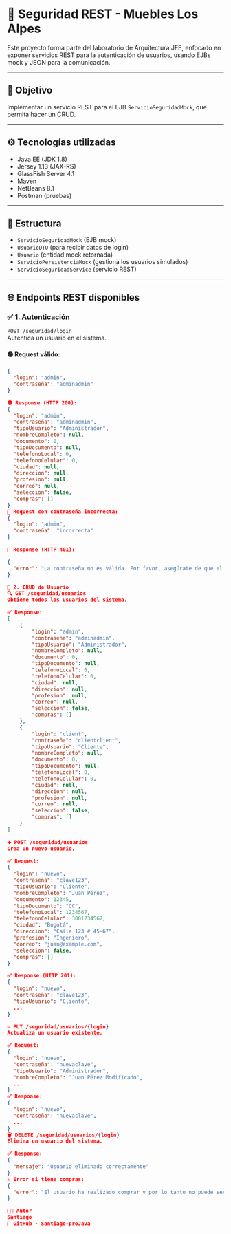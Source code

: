  # 🔐 Seguridad REST - Muebles Los Alpes

Este proyecto forma parte del laboratorio de Arquitectura JEE, enfocado en exponer servicios REST para la autenticación de usuarios, usando EJBs mock y JSON para la comunicación.

---

## 📌 Objetivo

Implementar un servicio REST para el EJB `ServicioSeguridadMock`, que permita hacer un CRUD.

---

## ⚙️ Tecnologías utilizadas

- Java EE (JDK 1.8)
- Jersey 1.13 (JAX-RS)
- GlassFish Server 4.1
- Maven
- NetBeans 8.1
- Postman (pruebas)

---

## 📁 Estructura

- `ServicioSeguridadMock` (EJB mock)
- `UsuarioDTO` (para recibir datos de login)
- `Usuario` (entidad mock retornada)
- `ServicioPersistenciaMock` (gestiona los usuarios simulados)
- `ServicioSeguridadService` (servicio REST)

---

## 🌐 Endpoints REST disponibles

### ✅ 1. Autenticación

`POST /seguridad/login`  
Autentica un usuario en el sistema.

#### 🟢 Request válido:
```json
{
  "login": "admin",
  "contraseña": "adminadmin"
}

🟢 Response (HTTP 200):
{
  "login": "admin",
  "contraseña": "adminadmin",
  "tipoUsuario": "Administrador",
  "nombreCompleto": null,
  "documento": 0,
  "tipoDocumento": null,
  "telefonoLocal": 0,
  "telefonoCelular": 0,
  "ciudad": null,
  "direccion": null,
  "profesion": null,
  "correo": null,
  "seleccion": false,
  "compras": []
}
🔴 Request con contraseña incorrecta:
{
  "login": "admin",
  "contraseña": "incorrecta"
}

🔴 Response (HTTP 401):

{
  "error": "La contraseña no es válida. Por favor, asegúrate de que el bloqueo de mayúsculas no está activado e inténtalo de nuevo."
}

👤 2. CRUD de Usuario
🔍 GET /seguridad/usuarios
Obtiene todos los usuarios del sistema.

✅ Response:
[
    {
        "login": "admin",
        "contraseña": "adminadmin",
        "tipoUsuario": "Administrador",
        "nombreCompleto": null,
        "documento": 0,
        "tipoDocumento": null,
        "telefonoLocal": 0,
        "telefonoCelular": 0,
        "ciudad": null,
        "direccion": null,
        "profesion": null,
        "correo": null,
        "seleccion": false,
        "compras": []
    },
    {
        "login": "client",
        "contraseña": "clientclient",
        "tipoUsuario": "Cliente",
        "nombreCompleto": null,
        "documento": 0,
        "tipoDocumento": null,
        "telefonoLocal": 0,
        "telefonoCelular": 0,
        "ciudad": null,
        "direccion": null,
        "profesion": null,
        "correo": null,
        "seleccion": false,
        "compras": []
    }
]

➕ POST /seguridad/usuarios
Crea un nuevo usuario.

✅ Request:
{
  "login": "nuevo",
  "contraseña": "clave123",
  "tipoUsuario": "Cliente",
  "nombreCompleto": "Juan Pérez",
  "documento": 12345,
  "tipoDocumento": "CC",
  "telefonoLocal": 1234567,
  "telefonoCelular": 3001234567,
  "ciudad": "Bogotá",
  "direccion": "Calle 123 # 45-67",
  "profesion": "Ingeniero",
  "correo": "juan@example.com",
  "seleccion": false,
  "compras": []
}

✅ Response (HTTP 201):
{
  "login": "nuevo",
  "contraseña": "clave123",
  "tipoUsuario": "Cliente",
  ...
}

✏️ PUT /seguridad/usuarios/{login}
Actualiza un usuario existente.

✅ Request:
{
  "login": "nuevo",
  "contraseña": "nuevaclave",
  "tipoUsuario": "Administrador",
  "nombreCompleto": "Juan Pérez Modificado",
  ...
}
✅ Response:
{
  "login": "nuevo",
  "contraseña": "nuevaclave",
  ...
}
🗑️ DELETE /seguridad/usuarios/{login}
Elimina un usuario del sistema.

✅ Response:
{
  "mensaje": "Usuario eliminado correctamente"
}
⚠️ Error si tiene compras:
{
  "error": "El usuario ha realizado comprar y por lo tanto no puede ser eliminado del sistema."
}

👨‍💻 Autor
Santiago
🔗 GitHub - Santiago-proJava